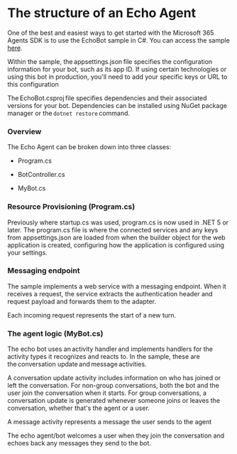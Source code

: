 # The structure of an Echo Agent 

One of the best and easiest ways to get started with the Microsoft 365 Agents SDK is to use the EchoBot sample in C#. You can access the sample [here](https://github.com/microsoft/Agents-for-net/tree/main/src/samples/EchoBot). 

Within the sample, the appsettings.json file specifies the configuration information for your bot, such as its app ID. If using certain technologies or using this bot in production, you'll need to add your specific keys or URL to this configuration

The EchoBot.csproj file specifies dependencies and their associated versions for your bot. Dependencies can be installed using NuGet package manager or the `dotnet restore` command. 

### Overview 

The Echo Agent can be broken down into three classes:

- Program.cs

- BotController.cs

- MyBot.cs

### Resource Provisioning (Program.cs)

Previously where startup.cs was used, program.cs is now used in .NET 5 or later. The program.cs file is where the connected services and any keys from appsettings.json are loaded from when the builder object for the web application is created, configuring how the application is configured using your settings.  

### Messaging endpoint 

The sample implements a web service with a messaging endpoint. When it receives a request, the service extracts the authentication header and request payload and forwards them to the adapter. 

Each incoming request represents the start of a new turn. 

### The agent logic (MyBot.cs)

The echo bot uses an activity handler and implements handlers for the activity types it recognizes and reacts to. In the sample, these are the conversation update and message activities. 

A conversation update activity includes information on who has joined or left the conversation. For non-group conversations, both the bot and the user join the conversation when it starts. For group conversations, a conversation update is generated whenever someone joins or leaves the conversation, whether that's the agent or a user. 

A message activity represents a message the user sends to the agent

The echo agent/bot welcomes a user when they join the conversation and echoes back any messages they send to the bot. 
